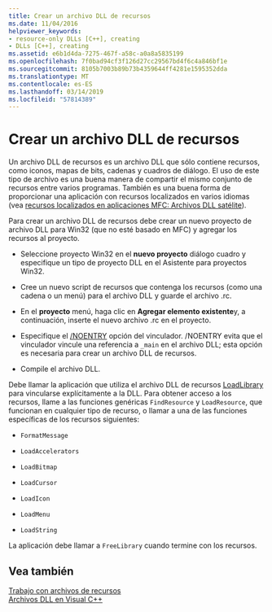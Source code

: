 ```yaml
---
title: Crear un archivo DLL de recursos
ms.date: 11/04/2016
helpviewer_keywords:
- resource-only DLLs [C++], creating
- DLLs [C++], creating
ms.assetid: e6b1d4da-7275-467f-a58c-a0a8a5835199
ms.openlocfilehash: 7f0bad94cf3f126d27cc29567bd4f6c4a846bf1e
ms.sourcegitcommit: 8105b7003b89b73b4359644ff4281e1595352dda
ms.translationtype: MT
ms.contentlocale: es-ES
ms.lasthandoff: 03/14/2019
ms.locfileid: "57814389"
---
```

# <a name="creating-a-resource-only-dll"></a>Crear un archivo DLL de recursos

Un archivo DLL de recursos es un archivo DLL que sólo contiene recursos, como iconos, mapas de bits, cadenas y cuadros de diálogo. El uso de este tipo de archivo es una buena manera de compartir el mismo conjunto de recursos entre varios programas. También es una buena forma de proporcionar una aplicación con recursos localizados en varios idiomas (vea [recursos localizados en aplicaciones MFC: Archivos DLL satélite](localized-resources-in-mfc-applications-satellite-dlls.md)).

Para crear un archivo DLL de recursos debe crear un nuevo proyecto de archivo DLL para Win32 (que no esté basado en MFC) y agregar los recursos al proyecto.

- Seleccione proyecto Win32 en el **nuevo proyecto** diálogo cuadro y especifique un tipo de proyecto DLL en el Asistente para proyectos Win32.

- Cree un nuevo script de recursos que contenga los recursos (como una cadena o un menú) para el archivo DLL y guarde el archivo .rc.

- En el **proyecto** menú, haga clic en **Agregar elemento existente**y, a continuación, inserte el nuevo archivo .rc en el proyecto.

- Especifique el [/NOENTRY](reference/noentry-no-entry-point.md) opción del vinculador. /NOENTRY evita que el vinculador vincule una referencia a `_main` en el archivo DLL; esta opción es necesaria para crear un archivo DLL de recursos.

- Compile el archivo DLL.

Debe llamar la aplicación que utiliza el archivo DLL de recursos [LoadLibrary](loadlibrary-and-afxloadlibrary.md) para vincularse explícitamente a la DLL. Para obtener acceso a los recursos, llame a las funciones genéricas `FindResource` y `LoadResource`, que funcionan en cualquier tipo de recurso, o llamar a una de las funciones específicas de los recursos siguientes:

- `FormatMessage`

- `LoadAccelerators`

- `LoadBitmap`

- `LoadCursor`

- `LoadIcon`

- `LoadMenu`

- `LoadString`

La aplicación debe llamar a `FreeLibrary` cuando termine con los recursos.

## <a name="see-also"></a>Vea también

[Trabajo con archivos de recursos](../windows/working-with-resource-files.md)<br/>
[Archivos DLL en Visual C++](dlls-in-visual-cpp.md)
